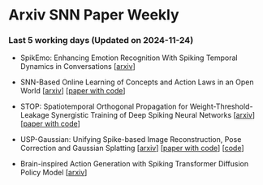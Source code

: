 # Arxiv SNN Paper Weekly


 ### **Last 5 working days (Updated on 2024-11-24)** 


- SpikEmo: Enhancing Emotion Recognition With Spiking Temporal Dynamics in Conversations [[arxiv](https://arxiv.org/abs/2411.13917)]

- SNN-Based Online Learning of Concepts and Action Laws in an Open World [[arxiv](https://arxiv.org/abs/2411.12308)] [[paper with code](https://paperswithcode.com/paper/snn-based-online-learning-of-concepts-and)]

- STOP: Spatiotemporal Orthogonal Propagation for Weight-Threshold-Leakage Synergistic Training of Deep Spiking Neural Networks [[arxiv](https://arxiv.org/abs/2411.11082)] [[paper with code](https://paperswithcode.com/paper/stop-spatiotemporal-orthogonal-propagation)]

- USP-Gaussian: Unifying Spike-based Image Reconstruction, Pose Correction and Gaussian Splatting [[arxiv](https://arxiv.org/abs/2411.10504)] [[paper with code](https://paperswithcode.com/paper/usp-gaussian-unifying-spike-based-image)] [[code](https://github.com/chenkang455/usp-gaussian)]

- Brain-inspired Action Generation with Spiking Transformer Diffusion Policy Model [[arxiv](https://arxiv.org/abs/2411.09953)]

